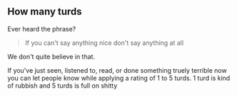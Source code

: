 ## How many turds

Ever heard the phrase?
> If you can't say anything nice don't say anything at all

We don't quite believe in that.

If you've just seen, listened to, read, or done something truely terrible now you can let people know while applying a rating of 1 to 5 turds. 1 turd is kind of rubbish and 5 turds is full on shitty